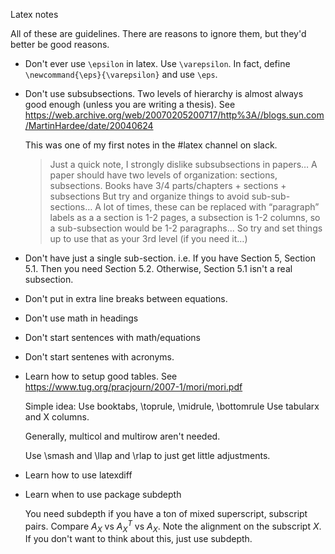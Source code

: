 Latex notes

All of these are guidelines. There are reasons to ignore them, but they'd better be good reasons. 

* Don't ever use `\epsilon` in latex. Use `\varepsilon`. In fact, define `\newcommand{\eps}{\varepsilon}` and use `\eps`. 

* Don't use subsubsections. Two levels of hierarchy is almost always good enough (unless you are writing a thesis). See <https://web.archive.org/web/20070205200717/http%3A//blogs.sun.com/MartinHardee/date/20040624> 

  This was one of my first notes in the #latex channel on slack. 
  > Just a quick note, I strongly dislike subsubsections in papers… A paper should have two levels of organization: sections, subsections.
  > Books have 3/4 parts/chapters + sections + subsections
  > But try and organize things to avoid sub-sub-sections… A lot of times, these can be replaced with “paragraph” labels as a a section is 1-2 pages, a subsection is 1-2 columns, so a sub-subsection would be 1-2 paragraphs...
  > So try and set things up to use that as your 3rd level (if you need it…)

* Don't have just a single sub-section. i.e. If you have Section 5, Section 5.1. Then you need Section 5.2. Otherwise, Section 5.1 isn't a real subsection. 

* Don't put in extra line breaks between equations. 

* Don't use math in headings

* Don't start sentences with math/equations

* Don't start sentenes with acronyms. 

* Learn how to setup good tables. See <https://www.tug.org/pracjourn/2007-1/mori/mori.pdf>

  Simple idea: 
  Use booktabs, \toprule, \midrule, \bottomrule
  Use tabularx and X columns.

  Generally, multicol and multirow aren't needed.

  Use \smash and \llap and \rlap to just get little adjustments. 

* Learn how to use latexdiff

* Learn when to use package subdepth

  You need subdepth if you have a ton of mixed superscript, subscript pairs.
  Compare $A_X$ vs $A_X^T$ vs $A_X^{}$. Note the alignment on the subscript $X$.
  If you don't want to think about this, just use subdepth. 


